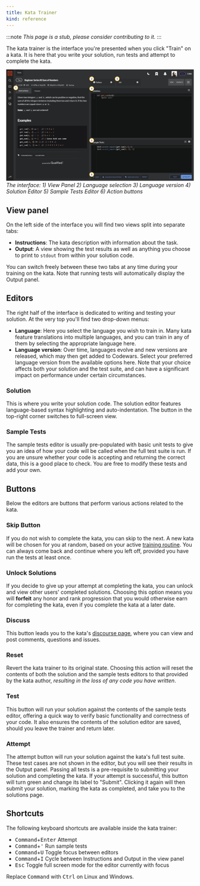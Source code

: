 ```yaml
---
title: Kata Trainer
kind: reference
---
```


:::note
*This page is a stub, please consider contributing to it.*
:::

The kata trainer is the interface you're presented when you click "Train" on a kata. It is here that you write your solution, run tests and attempt to complete the kata.

![Kata Trainer](./img/kata-trainer.png)
_The interface: 1) View Panel 2) Language selection 3) Language version 4) Solution Editor 5) Sample Tests Editor 6) Action buttons_

## View panel
On the left side of the interface you will find two views split into separate tabs:
- **Instructions**: The kata description with information about the task.
- **Output**: A view showing the test results as well as anything you choose to print to `stdout` from within your solution code.

You can switch freely between these two tabs at any time during your training on the kata. Note that running tests will automatically display the Output panel.

## Editors

The right half of the interface is dedicated to writing and testing your solution. At the very top you'll find two drop-down menus:
- **Language**: Here you select the language you wish to train in. Many kata feature translations into multiple languages, and you can train in any of them by selecting the appropriate language here. 
- **Language version**: Over time, languages evolve and new versions are released, which may then get added to Codewars. Select your preferred language version from the available options here. Note that your choice affects both your solution and the test suite, and can have a significant impact on performance under certain circumstances.

### Solution
This is where you write your solution code. The solution editor features language-based syntax highlighting and auto-indentation. The button in the top-right corner switches to full-screen view.

### Sample Tests
The sample tests editor is usually pre-populated with basic unit tests to give you an idea of how your code will be called when the full test suite is run. If you are unsure whether your code is accepting and returning the correct data, this is a good place to check. You are free to modify these tests and add your own. 

## Buttons

Below the editors are buttons that perform various actions related to the kata.

### Skip Button
If you do not wish to complete the kata, you can skip to the next. A new kata will be chosen for you at random, based on your active [training routine](/getting-started/finding-kata#personal-trainer). You can always come back and continue where you left off, provided you have run the tests at least once.

### Unlock Solutions
If you decide to give up your attempt at completing the kata, you can unlock and view other users' completed solutions. Choosing this option means you will **forfeit** any honor and rank progression that you would otherwise earn for completing the kata, even if you complete the kata at a later date.

### Discuss
This button leads you to the kata's [discourse page](/concepts/kata/discourse), where you can view and post comments, questions and issues.

### Reset
Revert the kata trainer to its original state. Choosing this action will reset the contents of both the solution and the sample tests editors to that provided by the kata author, _resulting in the loss of any code you have written_.

### Test
This button will run your solution against the contents of the sample tests editor, offering a quick way to verify basic functionality and correctness of your code. It also ensures the contents of the solution editor are saved, should you leave the trainer and return later.

### Attempt
The attempt button will run your solution against the kata's full test suite. These test cases are not shown in the editor, but you will see their results in the Output panel. Passing all tests is a pre-requisite to submitting your solution and completing the kata. If your attempt is successful, this button will turn green and change its label to "Submit". Clicking it again will then submit your solution, marking the kata as completed, and take you to the solutions page.

## Shortcuts

The following keyboard shortcuts are available inside the kata trainer:

- <kbd>Command</kbd>+<kbd>Enter</kbd> Attempt
- <kbd>Command</kbd>+<kbd>'</kbd> Run sample tests
- <kbd>Command</kbd>+<kbd>U</kbd> Toggle focus between editors
- <kbd>Command</kbd>+<kbd>I</kbd> Cycle between Instructions and Output in the view panel
- <kbd>Esc</kbd> Toggle full screen mode for the editor currently with focus

Replace <kbd>Command</kbd> with <kbd>Ctrl</kbd> on Linux and Windows.
